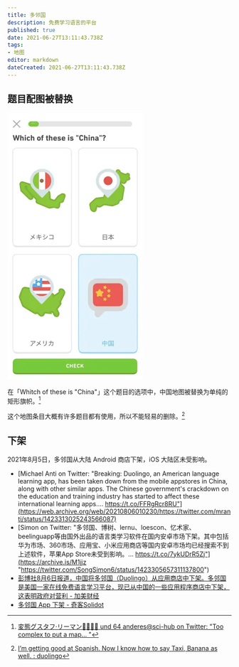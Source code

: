 ```yaml
---
title: 多邻国
description: 免费学习语言的平台
published: true
date: 2021-06-27T13:11:43.738Z
tags: 
- 地图
editor: markdown
dateCreated: 2021-06-27T13:11:43.738Z
---
```


## 题目配图被替换

![题目截图](/src/software/Duolingo.webp)

在「Whitch of these is "China"」这个题目的选项中，中国地图被替换为单纯的矩形旗帜。[^dlg_t]

[^dlg_t]: [変態グスタフ·リーマン📡🎶🇭🇰 und 64 anderes@sci-hub on Twitter: "Too complex to put a map… "](https://web.archive.org/web/20210625132806/https://twitter.com/gustafriemann/status/1408224680423555075)

这个地图条目大概有许多题目都有使用，所以不能轻易的删除。[^cmdlg]

[^cmdlg]: [I’m getting good at Spanish. Now I know how to say Taxi, Banana as well. : duolingo](https://web.archive.org/web/20210424204227/https://old.reddit.com/r/duolingo/comments/mxsie0/im_getting_good_at_spanish_now_i_know_how_to_say/)

## 下架

2021年8月5日，多邻国从大陆 Android 商店下架，iOS 大陆区未受影响。

+ [Michael Anti on Twitter: "Breaking: Duolingo, an American language learning app, has been taken down from the mobile appstores in China, along with other similar apps. The Chinese government's crackdown on the education and training industry has started to affect these international learning apps.… https://t.co/FFRgRcr8RU"](https://web.archive.org/web/20210806010230/https://twitter.com/mranti/status/1423313025243566087)
+ [Simon on Twitter: "多邻国、博树、lernu、loescon、忆术家、beelinguapp等由国外出品的语言类学习软件在国内安卓市场下架。其中包括华为市场、360市场、应用宝、小米应用商店等国内安卓市场均已经搜索不到上述软件，苹果App Store未受到影响。… https://t.co/7ykUDrR5Zj"](https://archive.is/M1jjz "https://twitter.com/SongSimon6/status/1423305657311137800")
+ [彭博社8月6日报道，中国将多邻国（Duolingo）从应用商店中下架。多邻国是美国一家在线免费语言学习平台，现已从中国的一些应用程序商店中下架，这表明政府对营利 - 加美财经](https://web.archive.org/web/20210806005944if_/https://www.caus.com/dynamicdetail/31008)
+ [多邻国 App 下架 - 奇客Solidot](https://web.archive.org/web/20210806123523/https://www.solidot.org/story?sid=68476)
